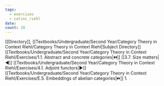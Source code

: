 ```yaml
---
tags:
  - exercises
  - catinc_riehl
date: 
count: 19
---
```

[[Directory]], [[Textbooks/Undergraduate/Second Year/Category Theory in Context Riehl/Category Theory in Context Riehl|Subject Directory]]
[[Textbooks/Undergraduate/Second Year/Category Theory in Context Riehl/Exercises/1.1. Abstract and concrete categories|🞀🞀]] [[3.7. Size matters|◀]] [[Textbooks/Undergraduate/Second Year/Category Theory in Context Riehl/Exercises/4.1. Adjoint functors|▶]] [[Textbooks/Undergraduate/Second Year/Category Theory in Context Riehl/Exercises/E.5. Embeddings of abelian categories|🞂🞂]]
1. 